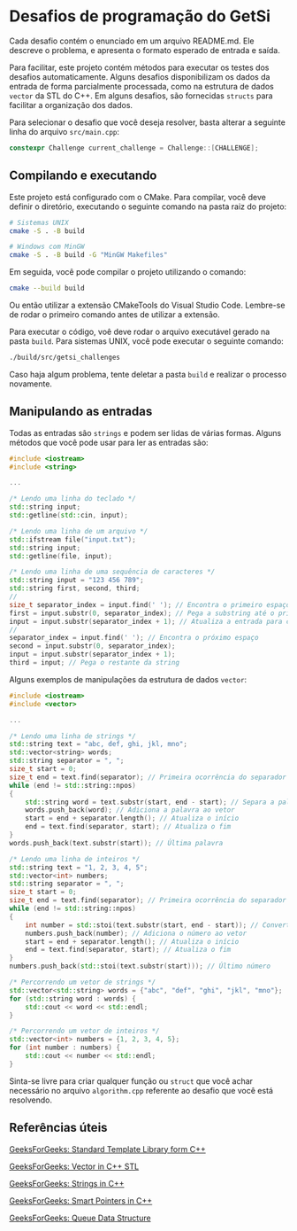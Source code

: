 # Desafios de programação do GetSi

Cada desafio contém o enunciado em um arquivo README.md.
Ele descreve o problema, e apresenta o formato esperado de entrada e saída.

Para facilitar, este projeto contém métodos para executar os testes dos desafios automaticamente.
Alguns desafios disponibilizam os dados da entrada de forma parcialmente processada, como na estrutura de dados `vector` da STL do C++.
Em alguns desafios, são fornecidas `structs` para facilitar a organização dos dados.

Para selecionar o desafio que você deseja resolver, basta alterar a seguinte linha do arquivo `src/main.cpp`:

```c++
constexpr Challenge current_challenge = Challenge::[CHALLENGE];
```

## Compilando e executando

Este projeto está configurado com o CMake.
Para compilar, você deve definir o diretório, executando o seguinte comando na pasta raiz do projeto:

```bash
# Sistemas UNIX
cmake -S . -B build

# Windows com MinGW
cmake -S . -B build -G "MinGW Makefiles"
```

Em seguida, você pode compilar o projeto utilizando o comando:

```bash
cmake --build build
```

Ou então utilizar a extensão CMakeTools do Visual Studio Code.
Lembre-se de rodar o primeiro comando antes de utilizar a extensão.

Para executar o código, voê deve rodar o arquivo executável gerado na pasta `build`. Para sistemas UNIX, você pode executar o seguinte comando:

```bash
./build/src/getsi_challenges
```

Caso haja algum problema, tente deletar a pasta `build` e realizar o processo novamente.

## Manipulando as entradas

Todas as entradas são `strings` e podem ser lidas de várias formas.
Alguns métodos que você pode usar para ler as entradas são:

```c++
#include <iostream>
#include <string>

...

/* Lendo uma linha do teclado */
std::string input;
std::getline(std::cin, input);

/* Lendo uma linha de um arquivo */
std::ifstream file("input.txt");
std::string input;
std::getline(file, input);

/* Lendo uma linha de uma sequência de caracteres */
std::string input = "123 456 789";
std::string first, second, third;
//
size_t separator_index = input.find(' '); // Encontra o primeiro espaço
first = input.substr(0, separator_index); // Pega a substring até o primeiro espaço
input = input.substr(separator_index + 1); // Atualiza a entrada para cortar a parte já lida
//
separator_index = input.find(' '); // Encontra o próximo espaço
second = input.substr(0, separator_index);
input = input.substr(separator_index + 1);
third = input; // Pega o restante da string

```

Alguns exemplos de manipulações da estrutura de dados `vector`:

```c++
#include <iostream>
#include <vector>

...

/* Lendo uma linha de strings */
std::string text = "abc, def, ghi, jkl, mno";
std::vector<string> words;
std::string separator = ", ";
size_t start = 0;
size_t end = text.find(separator); // Primeira ocorrência do separador
while (end != std::string::npos)
{
    std::string word = text.substr(start, end - start); // Separa a palavra
    words.push_back(word); // Adiciona a palavra ao vetor
    start = end + separator.length(); // Atualiza o início
    end = text.find(separator, start); // Atualiza o fim
}
words.push_back(text.substr(start)); // Última palavra

/* Lendo uma linha de inteiros */
std::string text = "1, 2, 3, 4, 5";
std::vector<int> numbers;
std::string separator = ", ";
size_t start = 0;
size_t end = text.find(separator); // Primeira ocorrência do separador
while (end != std::string::npos)
{
    int number = std::stoi(text.substr(start, end - start)); // Converte a substring para inteiro
    numbers.push_back(number); // Adiciona o número ao vetor
    start = end + separator.length(); // Atualiza o início
    end = text.find(separator, start); // Atualiza o fim
}
numbers.push_back(std::stoi(text.substr(start))); // Último número

/* Percorrendo um vetor de strings */
std::vector<std::string> words = {"abc", "def", "ghi", "jkl", "mno"};
for (std::string word : words) {
    std::cout << word << std::endl;
}

/* Percorrendo um vetor de inteiros */
std::vector<int> numbers = {1, 2, 3, 4, 5};
for (int number : numbers) {
    std::cout << number << std::endl;
}
```

Sinta-se livre para criar qualquer função ou `struct` que você achar necessário no arquivo `algorithm.cpp` referente ao desafio que você está resolvendo.

## Referências úteis

[GeeksForGeeks: Standard Template Library form C++](https://www.geeksforgeeks.org/the-c-standard-template-library-stl/)

[GeeksForGeeks: Vector in C++ STL](https://www.geeksforgeeks.org/vector-in-cpp-stl/)

[GeeksForGeeks: Strings in C++](https://www.geeksforgeeks.org/strings-in-cpp/)

[GeeksForGeeks: Smart Pointers in C++](https://www.geeksforgeeks.org/smart-pointers-cpp/)

[GeeksForGeeks: Queue Data Structure](https://www.geeksforgeeks.org/queue-data-structure/)
